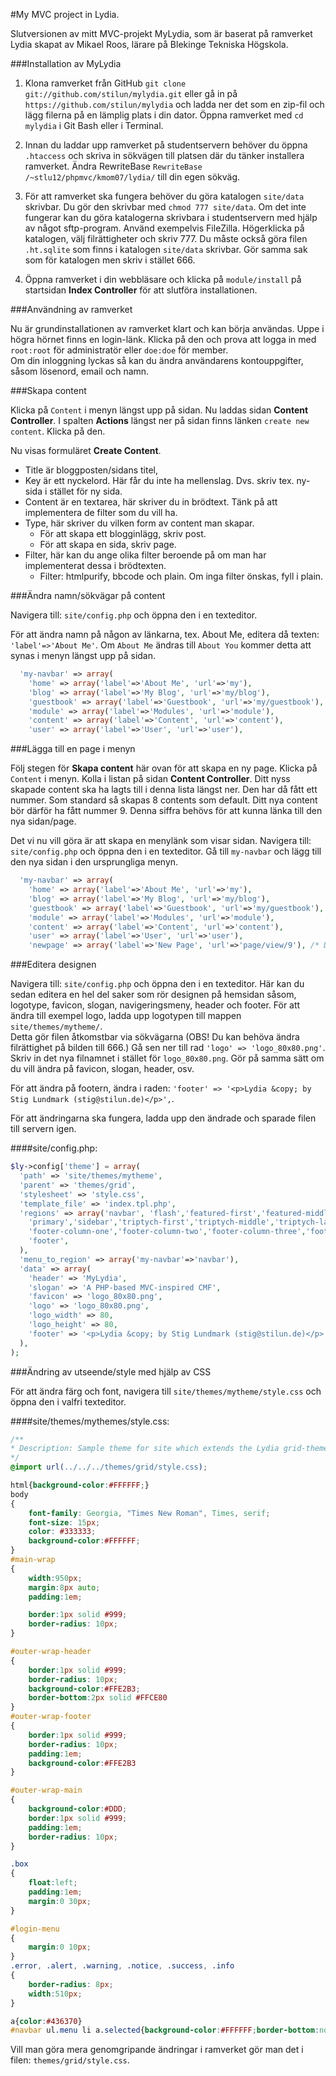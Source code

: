 #My MVC project in Lydia.

Slutversionen av mitt MVC-projekt MyLydia, som är baserat på ramverket Lydia
skapat av Mikael Roos, lärare på Blekinge Tekniska Högskola.

###Installation av MyLydia

1. Klona ramverket från GitHub `git clone git://github.com/stilun/mylydia.git` eller gå in på `https://github.com/stilun/mylydia` och ladda ner det som en zip-fil och lägg filerna på en lämplig plats i din dator. Öppna ramverket med `cd mylydia` i Git Bash eller i Terminal.  

2. Innan du laddar upp ramverket på studentservern behöver du öppna `.htaccess` och skriva in sökvägen till platsen där du tänker installera ramverket. Ändra RewriteBase `RewriteBase /~stlu12/phpmvc/kmom07/lydia/` till din egen sökväg.

3. För att ramverket ska fungera behöver du göra katalogen `site/data` skrivbar. Du gör den skrivbar med `chmod 777 site/data`. 
Om det inte fungerar kan du göra katalogerna skrivbara i studentservern med hjälp av något sftp-program. Använd exempelvis FileZilla.
Högerklicka på katalogen, välj filrättigheter och skriv 777. Du måste också göra filen `.ht.sqlite` som finns i katalogen `site/data` skrivbar. Gör samma sak som för katalogen men skriv i stället 666. 

4. Öppna ramverket i din webbläsare och klicka på `module/install` på startsidan <b>Index Controller</b> för att slutföra installationen.

###Användning av ramverket

Nu är grundinstallationen av ramverket klart och kan börja användas.
Uppe i högra hörnet finns en login-länk. Klicka på den och prova att logga in med `root:root` för administratör eller `doe:doe` för member.<br>
Om din inloggning lyckas så kan du ändra användarens kontouppgifter, såsom lösenord, email och namn.

###Skapa content

Klicka på `Content` i menyn längst upp på sidan. Nu laddas sidan <b>Content Controller</b>. I spalten <b>Actions</b> längst ner på sidan finns länken `create new content`. Klicka på den.

Nu visas formuläret <b>Create Content</b>. 
* Title är bloggposten/sidans titel,
* Key är ett nyckelord. Här får du inte ha mellenslag. Dvs. skriv tex. ny-sida i stället för ny sida.
* Content är en textarea, här skriver du in brödtext. Tänk på att implementera de filter som du vill ha.
* Type, här skriver du vilken form av content man skapar.
	* För att skapa ett blogginlägg, skriv post. 
	* För att skapa en sida, skriv page. 
* Filter, här kan du ange olika filter beroende på om man har implementerat dessa i brödtexten. 
	* Filter: htmlpurify, bbcode och plain. Om inga filter önskas, fyll i plain.
	
###Ändra namn/sökvägar på content

Navigera till: `site/config.php` och öppna den i en texteditor.

För att ändra namn på någon av länkarna, tex. About Me, editera då texten: `'label'=>'About Me'`. Om `About Me` ändras till `About You` kommer detta att synas i menyn längst upp på sidan.

```PHP
  'my-navbar' => array(
    'home' => array('label'=>'About Me', 'url'=>'my'),
    'blog' => array('label'=>'My Blog', 'url'=>'my/blog'),
    'guestbook' => array('label'=>'Guestbook', 'url'=>'my/guestbook'),
    'module' => array('label'=>'Modules', 'url'=>'module'),
    'content' => array('label'=>'Content', 'url'=>'content'),
    'user' => array('label'=>'User', 'url'=>'user'),

```
###Lägga till en page i menyn

Följ stegen för <b>Skapa content</b> här ovan för att skapa en ny page. Klicka på `Content` i menyn. Kolla i listan på sidan <b>Content Controller</b>.
Ditt nyss skapade content ska ha lagts till i denna lista längst ner. Den har då fått ett nummer. Som standard så skapas 8 contents som default. Ditt nya content bör därför ha fått nummer 9.
Denna siffra behövs för att kunna länka till den nya sidan/page.

Det vi nu vill göra är att skapa en menylänk som visar sidan. 
Navigera till: `site/config.php` och öppna den i en texteditor. Gå till `my-navbar` och lägg till den nya sidan i den ursprungliga menyn.

```PHP
  'my-navbar' => array(
    'home' => array('label'=>'About Me', 'url'=>'my'),
    'blog' => array('label'=>'My Blog', 'url'=>'my/blog'),
    'guestbook' => array('label'=>'Guestbook', 'url'=>'my/guestbook'),
    'module' => array('label'=>'Modules', 'url'=>'module'),
    'content' => array('label'=>'Content', 'url'=>'content'),
    'user' => array('label'=>'User', 'url'=>'user'),
    'newpage' => array('label'=>'New Page', 'url'=>'page/view/9'), /* Denna rad läggs till för att skapa en ny länk till sidan*/
```

###Editera designen

Navigera till: `site/config.php` och öppna den i en texteditor.
Här kan du sedan editera en hel del saker som rör designen på hemsidan såsom, logotype, favicon, slogan, navigeringsmeny, header och footer.
För att ändra till exempel logo, ladda upp logotypen till mappen `site/themes/mytheme/`.<br>
Detta gör filen åtkomstbar via sökvägarna (OBS! Du kan behöva ändra filrättighet på bilden till 666.)
Gå sen ner till rad `'logo' => 'logo_80x80.png'`. Skriv in det nya filnamnet i stället för `logo_80x80.png`. Gör på samma sätt om du vill ändra på favicon, slogan, header, osv.<br>

För att ändra på footern, ändra i raden: `'footer' => '<p>Lydia &copy; by Stig Lundmark (stig@stilun.de)</p>',`.

För att ändringarna ska fungera, ladda upp den ändrade och sparade filen till servern igen.

####site/config.php:
```PHP
$ly->config['theme'] = array(
  'path' => 'site/themes/mytheme',
  'parent' => 'themes/grid',
  'stylesheet' => 'style.css',
  'template_file' => 'index.tpl.php',
  'regions' => array('navbar', 'flash','featured-first','featured-middle','featured-last',
    'primary','sidebar','triptych-first','triptych-middle','triptych-last',
    'footer-column-one','footer-column-two','footer-column-three','footer-column-four',
    'footer',
  ),
  'menu_to_region' => array('my-navbar'=>'navbar'),
  'data' => array(
    'header' => 'MyLydia',
    'slogan' => 'A PHP-based MVC-inspired CMF',
    'favicon' => 'logo_80x80.png',
    'logo' => 'logo_80x80.png',
    'logo_width' => 80,
    'logo_height' => 80,
    'footer' => '<p>Lydia &copy; by Stig Lundmark (stig@stilun.de)</p>',
  ),
);
```
###Ändring av utseende/style med hjälp av CSS

För att ändra färg och font, navigera till `site/themes/mytheme/style.css` och öppna den i valfri texteditor.

####site/themes/mythemes/style.css:
```CSS
/**
* Description: Sample theme for site which extends the Lydia grid-theme.
*/
@import url(../../../themes/grid/style.css);

html{background-color:#FFFFFF;}
body
{
	font-family: Georgia, "Times New Roman", Times, serif;
	font-size: 15px;
	color: #333333;
	background-color:#FFFFFF;
}
#main-wrap 
{  
	width:950px;
	margin:8px auto;
	padding:1em;

	border:1px solid #999;
	border-radius: 10px;
}

#outer-wrap-header
{
	border:1px solid #999;
	border-radius: 10px;
	background-color:#FFE2B3;
	border-bottom:2px solid #FFCE80
}
#outer-wrap-footer
{
	border:1px solid #999;
	border-radius: 10px;
	padding:1em;	
	background-color:#FFE2B3
}

#outer-wrap-main
{
	background-color:#DDD;
	border:1px solid #999;
	padding:1em;
	border-radius: 10px;
}

.box
{
	float:left;
	padding:1em;
	margin:0 30px;
}

#login-menu
{
	margin:0 10px;
}
.error, .alert, .warning, .notice, .success, .info
{
	border-radius: 8px;
	width:510px;
}

a{color:#436370}
#navbar ul.menu li a.selected{background-color:#FFFFFF;border-bottom:none;}
```

Vill man göra mera genomgripande ändringar i ramverket gör man det i filen: `themes/grid/style.css`.
